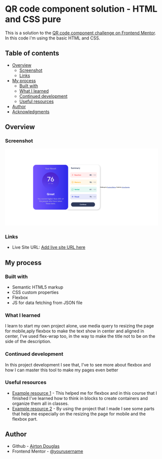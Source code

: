 # QR code component solution - HTML and CSS pure

This is a solution to the [QR code component challenge on Frontend Mentor](https://www.frontendmentor.io/challenges/qr-code-component-iux_sIO_H). In this code i'm using the basic HTML and CSS.

## Table of contents

- [Overview](#overview)
  - [Screenshot](#screenshot)
  - [Links](#links)
- [My process](#my-process)
  - [Built with](#built-with)
  - [What I learned](#what-i-learned)
  - [Continued development](#continued-development)
  - [Useful resources](#useful-resources)
- [Author](#author)
- [Acknowledgments](#acknowledgments)



## Overview

### Screenshot

![](./Screenshot.png)

### Links

- Live Site URL: [Add live site URL here](https://your-live-site-url.com)

## My process

### Built with

- Semantic HTML5 markup
- CSS custom properties
- Flexbox
- JS for data fetching from JSON file

### What I learned

I learn to start my own project alone, use media query to resizing the page for mobile,aply flexbox to make the text show in center and aligned in center, I've used flex-wrap too, in the way to make the title not to be on the side of the description. 


### Continued development

In this project development I see that, I've to see more about flexbox and how I can master this tool to make my pages even better


### Useful resources

- [Example resource 1](https://www.youtube.com/watch?v=G3e-cpL7ofc) - This helped me for flexbox and in this course that I finished I've learned how to think in blocks to create containers and organize them all in classes.
- [Example resource 2](https://github.com/AirtonDoug/YouTubeClone) - By using the project that I made I see some parts that help me especially on the resizing the page for mobile and the flexbox part.



## Author

- Github - [Airton Douglas ](https://github.com/AirtonDoug/)
- Frontend Mentor - [@yourusername](https://www.frontendmentor.io/profile/AirtonDoug)


